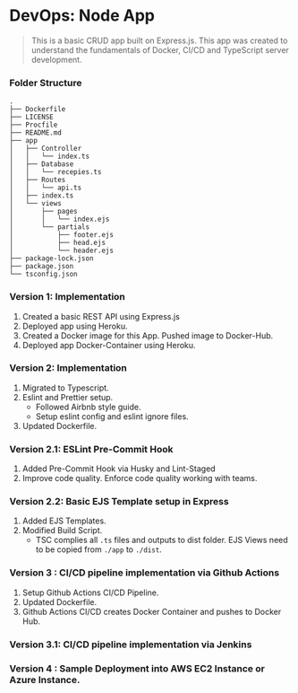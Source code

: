# DevOps: Node App

> This is a basic CRUD app built on Express.js. This app was created to understand the fundamentals of Docker, CI/CD and TypeScript server development.


### Folder Structure

```
.
├── Dockerfile
├── LICENSE
├── Procfile
├── README.md
├── app
│   ├── Controller
│   │   └── index.ts
│   ├── Database
│   │   └── recepies.ts
│   ├── Routes
│   │   └── api.ts
│   ├── index.ts
│   └── views
│       ├── pages
│       │   └── index.ejs
│       └── partials
│           ├── footer.ejs
│           ├── head.ejs
│           └── header.ejs
├── package-lock.json
├── package.json
└── tsconfig.json
```

### Version 1: Implementation

1. Created a basic REST API using Express.js
2. Deployed app using Heroku.
3. Created a Docker image for this App. Pushed image to Docker-Hub.
4. Deployed app Docker-Container using Heroku.

### Version 2: Implementation

1. Migrated to Typescript.
2. Eslint and Prettier setup.
   - Followed Airbnb style guide.
   - Setup eslint config and eslint ignore files.
3. Updated Dockerfile.

### Version 2.1: ESLint Pre-Commit Hook

1. Added Pre-Commit Hook via Husky and Lint-Staged
2. Improve code quality. Enforce code quality working with teams.

### Version 2.2: Basic EJS Template setup in Express

1. Added EJS Templates.
2. Modified Build Script.
   - TSC complies all `.ts` files and outputs to dist folder. EJS Views need to be copied from `./app` to `./dist`.

### Version 3 : CI/CD pipeline implementation via Github Actions

1. Setup Github Actions CI/CD Pipeline.
2. Updated Dockerfile.
3. Github Actions CI/CD creates Docker Container and pushes to Docker Hub.

### Version 3.1: CI/CD pipeline implementation via Jenkins

### Version 4 : Sample Deployment into AWS EC2 Instance or Azure Instance.
